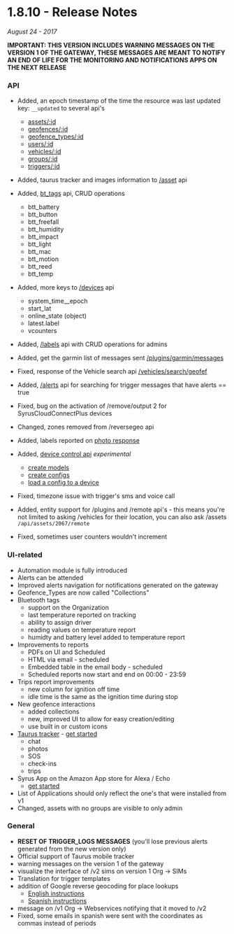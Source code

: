 # 1.8.10 - Release Notes
*August 24 - 2017*

**IMPORTANT: THIS VERSION INCLUDES WARNING MESSAGES ON THE VERSION 1 OF THE GATEWAY, THESE MESSAGES ARE MEANT TO NOTIFY AN END OF LIFE FOR THE MONITORING AND NOTIFICATIONS APPS ON THE NEXT RELEASE**

### API
- Added, an epoch timestamp of the time the resource was last updated key: `__updated` to several api's 
	* [assets/:id](https://pegasus1.pegasusgateway.com/api/docs/#api-Assets-GetAsset)
	* [geofences/:id](https://pegasus1.pegasusgateway.com/api/docs/#api-Geofence-GetGeofence)
	* [geofence_types/:id](https://pegasus1.pegasusgateway.com/api/docs/#api-Geofence_Types-GetGeofenceType)
	* [users/:id](https://pegasus1.pegasusgateway.com/api/docs/#api-Users-GetUser)
	* [vehicles/:id](https://pegasus1.pegasusgateway.com/api/docs/#api-Vehicle-GetVehicle)
	* [groups/:id](https://pegasus1.pegasusgateway.com/api/docs/#api-Group-GetGroup)
	* [triggers/:id](https://pegasus1.pegasusgateway.com/api/docs/#api-Triggers-GetTrigger)
	
- Added, taurus tracker and images information to [/asset](https://pegasus1.pegasusgateway.com/api/docs/#api-Assets-GetAsset) api
- Added, [bt_tags](https://pegasus1.pegasusgateway.com/api/docs/#api-BTTags) api, CRUD operations
	* btt_battery
	* btt_button
	* btt_freefall
	* btt_humidity
	* btt_impact
	* btt_light
	* btt_mac
	* btt_motion
	* btt_reed
	* btt_temp

- Added, more keys to [/devices](https://pegasus1.pegasusgateway.com/api/docs/#api-Devices-GetDevice) api
	* system_time__epoch
	* start_lat
	* online_state (object)
	* latest.label
	* vcounters
- Added, [/labels](https://pegasus1.pegasusgateway.com/api/docs/#api-Labels) api with CRUD operations for admins
- Added, get the garmin list of messages sent [/plugins/garmin/messages](https://pegasus1.pegasusgateway.com/api/docs/#api-Plugins-GetGarminMessages)
- Fixed, response of the Vehicle search api [/vehicles/search/geofef](https://pegasus1.pegasusgateway.com/api/docs/#api-Search-SearchVehicles)
- Added, [/alerts](https://pegasus1.pegasusgateway.com/api/docs/#api-Alerts-GetAlerts) api for searching for trigger messages that have alerts == true
- Fixed, bug on the activation of /remove/output 2 for SyrusCloudConnectPlus devices
- Changed, zones removed from /reversegeo api
- Added, labels reported on [photo response](https://pegasus1.pegasusgateway.com/api/docs/#api-Plugins-PhotocamGetLast)
- Added, [device control api](https://docs.pegasusgateway.com/#device-control) *experimental*
	* [create models](https://docs.pegasusgateway.com/#create105)
	* [create configs](https://docs.pegasusgateway.com/#create113)
	* [load a config to a device](https://docs.pegasusgateway.com/#execute115)
- Fixed, timezone issue with trigger's sms and voice call
- Added, entity support for /plugins and /remote api's - this means you're not limited to asking /vehicles for their location, you can also ask /assets `/api/assets/2067/remote`
- Fixed, sometimes user counters wouldn't increment

### UI-related
- Automation module is fully introduced
- Alerts can be attended 
- Improved alerts navigation for notifications generated on the gateway
- Geofence_Types are now called "Collections"
- Bluetooth tags
	* support on the Organization
	* last temperature reported on tracking
	* ability to assign driver
	* reading values on temperature report
	* humidty and battery level added to temperature report
- Improvements to reports
	* PDFs on UI and Scheduled
	* HTML via email - scheduled
	* Embedded table in the email body - scheduled
	* Scheduled reports now start and end on 00:00 - 23:59
- Trips report improvements
	* new column for ignition off time
	* idle time is the same as the ignition time during stop
- New geofence interactions
	* added collections
	* new, improved UI to allow for easy creation/editing 
	* use built in or custom icons
- [Taurus tracker](https://play.google.com/store/apps/details?id=com.digitalcomtech.taurus) - [get started](https://support.digitalcomtech.com/getting-started-with-taurus/)
	* chat
	* photos
	* SOS 
	* check-ins
	* trips
- Syrus App on the Amazon App store for Alexa / Echo
	* [get started](https://support.digitalcomtech.com/getting-started-amazon-alexa-syrus/)
- List of Applications should only reflect the one's that were installed from v1
- Changed, assets with no groups are visible to only admin

### General
- **RESET OF TRIGGER_LOGS MESSAGES** (you'll lose previous alerts generated from the new version only)
- Official support of Taurus mobile tracker
- warning messages on the version 1 of the gateway 
- visualize the interface of /v2 sims on version 1 Org -> SIMs
- Translation for trigger templates
- addition of Google reverse geocoding for place lookups 
	* [English instructions](https://drive.google.com/open?id=18YW6txo0zMe5CtXA5ZbJL9646kTSUzG6Ql4PYFRqxlA)
	* [Spanish instructions](https://drive.google.com/open?id=1PQwFzncGt42FezzukUBuzquGndIlsD17WTETxUjWXTg)
- message on /v1 Org -> Webservices notifying that it moved to /v2
- Fixed, some emails in spanish were sent with the coordinates as commas instead of periods
